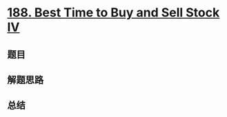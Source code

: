 # [188. Best Time to Buy and Sell Stock IV](https://leetcode.com/problems/best-time-to-buy-and-sell-stock-iv/)

## 题目


## 解题思路


## 总结


